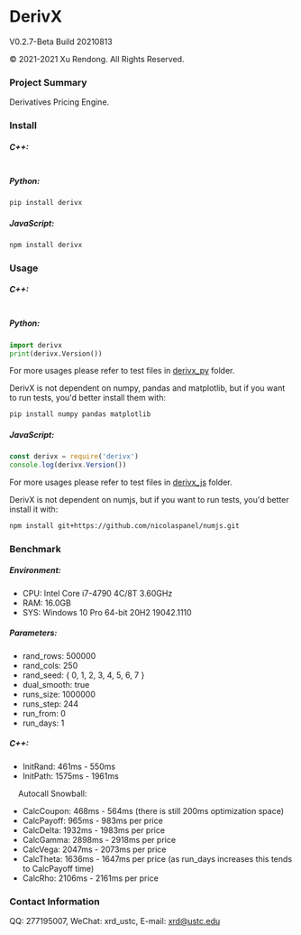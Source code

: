 # DerivX
V0.2.7-Beta Build 20210813

© 2021-2021 Xu Rendong. All Rights Reserved.

### Project Summary
Derivatives Pricing Engine.

### Install
##### C++:
```bash

```

##### Python:
```bash
pip install derivx
```

##### JavaScript:
```bash
npm install derivx
```

### Usage
##### C++:
```c++

```

##### Python:
```python
import derivx
print(derivx.Version())
```
For more usages please refer to test files in [derivx_py](https://github.com/xurendong/derivx/tree/main/exe/windows/bin/derivx_py) folder.

DerivX is not dependent on numpy, pandas and matplotlib, but if you want to run tests, you'd better install them with:
```bash
pip install numpy pandas matplotlib
```

##### JavaScript:
```javascript
const derivx = require('derivx')
console.log(derivx.Version())
```
For more usages please refer to test files in [derivx_js](https://github.com/xurendong/derivx/tree/main/exe/windows/bin/derivx_js) folder.

DerivX is not dependent on numjs, but if you want to run tests, you'd better install it with:
```bash
npm install git+https://github.com/nicolaspanel/numjs.git
```

### Benchmark
##### Environment:
+ CPU: Intel Core i7-4790 4C/8T 3.60GHz
+ RAM: 16.0GB
+ SYS: Windows 10 Pro 64-bit 20H2 19042.1110

##### Parameters:
+ rand_rows: 500000
+ rand_cols: 250
+ rand_seed: { 0, 1, 2, 3, 4, 5, 6, 7 }
+ dual_smooth: true
+ runs_size: 1000000
+ runs_step: 244
+ run_from: 0
+ run_days: 1

##### C++:
+ InitRand: 461ms - 550ms
+ InitPath: 1575ms - 1961ms

&nbsp;&nbsp;&nbsp;&nbsp;Autocall Snowball:

+ CalcCoupon: 468ms - 564ms (there is still 200ms optimization space)
+ CalcPayoff: 965ms - 983ms per price
+ CalcDelta: 1932ms - 1983ms per price
+ CalcGamma: 2898ms - 2918ms per price
+ CalcVega: 2047ms - 2073ms per price
+ CalcTheta: 1636ms - 1647ms per price (as run_days increases this tends to CalcPayoff time)
+ CalcRho: 2106ms - 2161ms per price

### Contact Information
QQ: 277195007, WeChat: xrd_ustc, E-mail: xrd@ustc.edu
